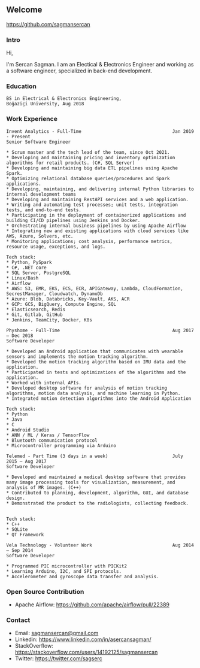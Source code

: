 ## Welcome
https://github.com/sagmansercan

### Intro


Hi, 

I'm Sercan Sagman. I am an Electical & Electronics Engineer and working as a software engineer, specialized in back-end development.

### Education

```
BS in Electrical & Electronics Engineering,
Boğaziçi University, Aug 2018
```

### Work Experience

```
Invent Analytics - Full-Time                                  Jan 2019 - Present
Senior Software Engineer

* Scrum master and the tech lead of the team, since Oct 2021.
* Developing and maintaining pricing and inventory optimization algorithms for retail products. (C#, SQL Server)
* Developing and maintaining big data ETL pipelines using Apache Spark.
* Optimizing relational database queries/procedures and Spark applications.
* Developing, maintaining, and delivering internal Python libraries to internal development teams
* Developing and maintaining RestAPI services and a web application.
* Writing and automating test processes; unit tests, integration tests, and end-to-end tests.
* Participating in the deployment of containerized applications and building CI/CD pipelines using Jenkins and Docker.
* Orchestrating internal business pipelines by using Apache Airflow
* Integrating new and existing applications with cloud services like AWS, Azure, Solvers, etc.
* Monitoring applications; cost analysis, performance metrics, resource usage, exceptions, and logs.

Tech stack:
* Python, PySpark
* C#, .NET core
* SQL Server, PostgreSQL
* Linux/Bash
* Airflow
* AWS: S3, EMR, EKS, ECS, ECR, APIGateway, Lambda, CloudFormation, SecrestManager, Cloudwatch, DynamoDb
* Azure: Blob, Databricks, Key-Vault, AKS, ACR
* GCP: GCS, BigQuery, Compute Engine, SQL
* Elasticsearch, Redis
* Git, Gitlab, GitHub
* Jenkins, TeamCity, Docker, K8s
```

```
Physhome - Full-Time                                          Aug 2017 – Dec 2018
Software Developer

* Developed an Android application that communicates with wearable sensors and implements the motion tracking algorithm.
* Developed the motion tracking algorithm based on IMU data and the application.
* Participated in tests and optimizations of the algorithms and the application.
* Worked with internal APIs.
* Developed desktop software for analysis of motion tracking algorithms, motion data analysis, and machine learning in Python.
* Integrated motion detection algorithms into the Android Application

Tech stack:
* Python
* Java
* C
* Android Studio
* ANN / ML / Keras / TensorFlow
* Bluetooth communication protocol
* Microcontroller programming via Arduino
```

```
Telemed - Part Time (3 days in a week)                        July 2015 – Aug 2017
Software Developer

* Developed and maintained a medical desktop software that provides many image processing tools for visualization, measurement, and analysis of MR images. (C++)
* Contributed to planning, development, algorithm, GUI, and database design.
* Demonstrated the product to the radiologists, collecting feedback.


Tech stack:
* C++
* SQLite
* QT Framework
```

```
Vela Technology - Volunteer Work                              Aug 2014 – Sep 2014
Software Developer

* Programmed PIC microcontroller with PICKit2
* Learning Arduino, I2C, and SPI protocols.
* Accelerometer and gyroscope data transfer and analysis.
```

### Open Source Contribution

* Apache Airflow: https://github.com/apache/airflow/pull/22389

### Contact


* Email: sagmansercan@gmail.com
* Linkedin: https://www.linkedin.com/in/asercansagman/
* StackOverflow: https://stackoverflow.com/users/14192125/sagmansercan
* Twitter: https://twitter.com/sagserc
